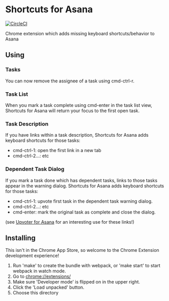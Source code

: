 # Shortcuts for Asana

[![CircleCI](https://circleci.com/gh/apiology/shortcuts_for_asana.svg?style=svg)](https://circleci.com/gh/apiology/shortcuts_for_asana)

Chrome extension which adds missing keyboard shortcuts/behavior to Asana

## Using

### Tasks

You can now remove the assignee of a task using cmd-ctrl-r.

### Task List

When you mark a task complete using cmd-enter in the task list view,
Shortcuts for Asana will return your focus to the first open task.

### Task Description

If you have links within a task description, Shortcuts for Asana adds
keyboard shortcuts for those tasks:

* cmd-ctrl-1: open the first link in a new tab
* cmd-ctrl-2...: etc

### Dependent Task Dialog

If you mark a task done which has dependent tasks, links to those
tasks appear in the warning dialog.  Shortcuts for Asana adds keyboard
shortcuts for those tasks:

* cmd-ctrl-1: upvote first task in the dependent task warning dialog.
* cmd-ctrl-2...: etc
* cmd-enter: mark the original task as complete and close the dialog.

(see [Upvoter for
Asana](https://github.com/apiology/upvoter_for_asana) for an
interesting use for these links!)

## Installing

This isn't in the Chrome App Store, so welcome to the Chrome Extension
development experience!

1. Run 'make' to create the bundle with webpack, or 'make start' to
   start webpack in watch mode.
2. Go to [chrome://extensions/](chrome://extensions/)
3. Make sure 'Developer mode' is flipped on in the upper right.
4. Click the 'Load unpacked' button.
5. Choose this directory
